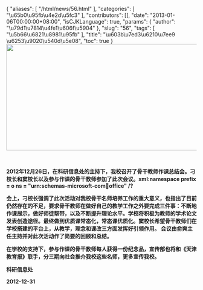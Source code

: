 {
    "aliases": [
        "/html/news/56.html"
    ],
    "categories": [
        "\u65b0\u95fb\u4e2d\u5fc3"
    ],
    "contributors": [],
    "date": "2013-01-06T00:00:00+08:00",
    "isCJKLanguage": true,
    "params": {
        "author": "\u79d1\u7814\u4fe1\u606f\u5904"
    },
    "slug": "56",
    "tags": [
        "\u5b66\u6821\u8981\u95fb"
    ],
    "title": "\u603b\u7ed3\u6210\u7ee9 \u6253\u9020\u540d\u5e08",
    "toc": true
}
**<img
    src="https://cdn.tfls.online/mirror/full/aff0d2244f44ef95660a0670dd3ba9b7fb5bfb71.jpg"
    style="display:block;margin-left:auto;margin-right:auto;"
    decoding="async"
    fetchpriority="auto"
    loading="lazy"
    height="281"
    width="600"
/>**

 

**2012年12月26日，在科研信息处的主持下，我校召开了骨干教师作课总结会。刁校长和窦校长以及参与作课的骨干教师参加了此次会议。xml:namespace prefix = o ns = "urn:schemas-microsoft-com:office:office" /?**

**会上，刁校长强调了此次活动对我校骨干名师培养工作的重大意义，也指出了目前仍然存在的不足，要求骨干教师在做好自己的教学工作之外要完成三件事：不断地作课展示，做好师徒帮带，以及不断提升理论水平。学校将积极为教师的学术论文发表创造途径。最终做到优质课常态化，常态课优质化。窦校长希望骨干教师们在学校搭建的平台上，从教学，理念和课改三方面发挥好引领作用。 会议由俞爽主任主持并对此次活动作了简要的回顾和总结。**

**在学校的支持下，参与作课的骨干教师每人获得一份纪念品，宣传部也将和《天津教育报》联手，分三期向社会推介我校这些名师，更多宣传我校。**

**科研信息处**

**2012-12-31**

